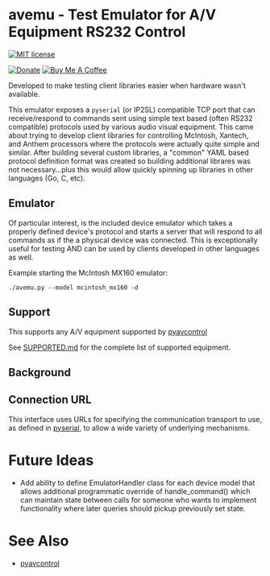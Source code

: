 # avemu - Test Emulator for A/V Equipment RS232 Control

[![MIT license](http://img.shields.io/badge/license-MIT-brightgreen.svg)](http://opensource.org/licenses/MIT)

[![Donate](https://img.shields.io/badge/Donate-PayPal-green.svg)](https://www.paypal.com/cgi-bin/webscr?cmd=_donations&business=WREP29UDAMB6G)
[![Buy Me A Coffee](https://img.shields.io/badge/buy%20me%20a%20coffee-donate-yellow.svg)](https://buymeacoffee.com/DYks67r)

Developed to make testing client libraries easier when hardware wasn't available.

This emulator exposes a `pyserial` (or IP2SL) compatible TCP port that can receive/respond to
commands sent using simple text based (often RS232 compatible) protocols used by various audio
visual equipment. This came about trying to develop client libraries for controlling
McIntosh, Xantech, and Anthem processors where the protocols were actually quite simple and
similar. After building several custom libraries, a "common" YAML based protocol definition
format was created so building additional librares was not necessary...plus this would allow
quickly spinning up libraries in other languages (Go, C, etc).


## Emulator

Of particular interest, is the included device emulator which takes a properly defined
device's protocol and starts a server that will respond to all commands as if the
a physical device was connected. This is exceptionally useful for testing AND can be
used by clients developed in other languages as well.

Example starting the McIntosh MX160 emulator:

```
./avemu.py --model mcintosh_mx160 -d
```


## Support

This supports any A/V equipment supported by [pyavcontrol]()

See [SUPPORTED.md](SUPPORTED.md) for the complete list of supported equipment.

## Background


## Connection URL

This interface uses URLs for specifying the communication transport
to use, as defined in [pyserial](https://pyserial.readthedocs.io/en/latest/url_handlers.html), to allow a wide variety of underlying mechanisms.

# Future Ideas

- Add ability to define EmulatorHandler class for each device model that allows additional programmatic
  override of handle_command() which can maintain state between calls for someone who wants to implement
  functionality where later queries should pickup previously set state.

# See Also

- [pyavcontrol](https://github.com/rsnodgrass/pyavcontrol)
